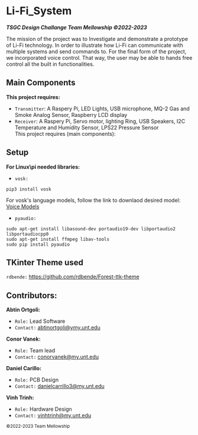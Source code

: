 # Li-Fi_System
***TSGC Design Challange Team Mellowship ©2022-2023***

The mission of the project was to Investigate and demonstrate a prototype of Li-Fi technology. In order to illustrate how Li-Fi can communicate with multiple systems and send commands to. For the final form of the project, we incorporated voice control. That way, the user may be able to hands free control all the built in functionalities.

## Main Components

**This project requires:** <br>
- `Transmitter`: A Raspery Pi, LED Lights, USB microphone, MQ-2 Gas and Smoke Analog Sensor, Raspberry LCD display <br>
- `Receiver`:    A Raspery Pi, Servo motor, lighting Ring, USB Speakers, I2C Temperature and Humidity Sensor, LPS22 Pressure Sensor <br>
This project requires (main components):

## Setup

**For Linux\pi needed libraries:** <br>

- `vosk:` <br>
```
pip3 install vosk
```
For vosk's language models, follow the link to downlaod desired model: [Voice Models](https://alphacephei.com/vosk/models) <br>

- `pyaudio:` <br>
```
sudo apt-get install libasound-dev portaudio19-dev libportaudio2 libportaudiocpp0
sudo apt-get install ffmpeg libav-tools
sudo pip install pyaudio
```

## TKinter Theme used

`rdbende:` https://github.com/rdbende/Forest-ttk-theme

## Contributors:

**Abtin Ortgoli:** <br>
- `Role:` Lead Software
- `Contact:` abtinortgoli@ymy.unt.edu

**Conor Vanek:** <br>
- `Role:` Team lead
- `Contact:` conorvanek@my.unt.edu <br>

**Daniel Carillo:** <br>
- `Role:` PCB Design
- `Contact:` danielcarrillo3@my.unt.edu

**Vinh Trinh:** <br>
- `Role:` Hardware Design
- `Contact:` vinhtrinh@my.unt.edu


<sub> ©2022-2023 Team Mellowship </sub>

